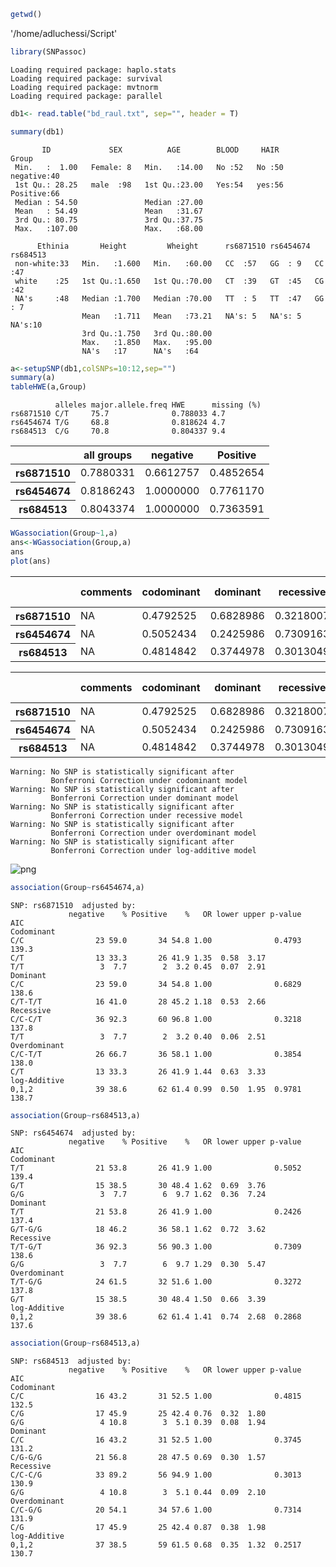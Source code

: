 

```R
getwd()
```


'/home/adluchessi/Script'



```R
library(SNPassoc)
```

    Loading required package: haplo.stats
    Loading required package: survival
    Loading required package: mvtnorm
    Loading required package: parallel



```R
db1<- read.table("bd_raul.txt", sep="", header = T)
```


```R
summary(db1)
```


           ID             SEX          AGE        BLOOD     HAIR         Group   
     Min.   :  1.00   Female: 8   Min.   :14.00   No :52   No :50   negative:40  
     1st Qu.: 28.25   male  :98   1st Qu.:23.00   Yes:54   yes:56   Positive:66  
     Median : 54.50               Median :27.00                                  
     Mean   : 54.49               Mean   :31.67                                  
     3rd Qu.: 80.75               3rd Qu.:37.75                                  
     Max.   :107.00               Max.   :68.00                                  
                                                                                 
          Ethinia       Height         Wheight      rs6871510 rs6454674 rs684513 
     non-white:33   Min.   :1.600   Min.   :60.00   CC  :57   GG  : 9   CC  :47  
     white    :25   1st Qu.:1.650   1st Qu.:70.00   CT  :39   GT  :45   CG  :42  
     NA's     :48   Median :1.700   Median :70.00   TT  : 5   TT  :47   GG  : 7  
                    Mean   :1.711   Mean   :73.21   NA's: 5   NA's: 5   NA's:10  
                    3rd Qu.:1.750   3rd Qu.:80.00                                
                    Max.   :1.850   Max.   :95.00                                
                    NA's   :17      NA's   :64                                   



```R
a<-setupSNP(db1,colSNPs=10:12,sep="")
summary(a)
tableHWE(a,Group)

```

              alleles major.allele.freq HWE      missing (%)
    rs6871510 C/T     75.7              0.788033 4.7        
    rs6454674 T/G     68.8              0.818624 4.7        
    rs684513  C/G     70.8              0.804337 9.4        



<table>
<thead><tr><th></th><th scope=col>all groups</th><th scope=col>negative</th><th scope=col>Positive</th></tr></thead>
<tbody>
	<tr><th scope=row>rs6871510</th><td>0.7880331</td><td>0.6612757</td><td>0.4852654</td></tr>
	<tr><th scope=row>rs6454674</th><td>0.8186243</td><td>1.0000000</td><td>0.7761170</td></tr>
	<tr><th scope=row>rs684513</th><td>0.8043374</td><td>1.0000000</td><td>0.7363591</td></tr>
</tbody>
</table>




```R
WGassociation(Group~1,a)
ans<-WGassociation(Group,a)
ans
plot(ans)

```


<table>
<thead><tr><th></th><th scope=col>comments</th><th scope=col>codominant</th><th scope=col>dominant</th><th scope=col>recessive</th><th scope=col>overdominant</th><th scope=col>log-additive</th></tr></thead>
<tbody>
	<tr><th scope=row>rs6871510</th><td>NA       </td><td>0.4792525</td><td>0.6828986</td><td>0.3218007</td><td>0.3853745</td><td>0.9781358</td></tr>
	<tr><th scope=row>rs6454674</th><td>NA       </td><td>0.5052434</td><td>0.2425986</td><td>0.7309163</td><td>0.3272147</td><td>0.2867549</td></tr>
	<tr><th scope=row>rs684513</th><td>NA       </td><td>0.4814842</td><td>0.3744978</td><td>0.3013049</td><td>0.7313941</td><td>0.2517408</td></tr>
</tbody>
</table>




<table>
<thead><tr><th></th><th scope=col>comments</th><th scope=col>codominant</th><th scope=col>dominant</th><th scope=col>recessive</th><th scope=col>overdominant</th><th scope=col>log-additive</th></tr></thead>
<tbody>
	<tr><th scope=row>rs6871510</th><td>NA       </td><td>0.4792525</td><td>0.6828986</td><td>0.3218007</td><td>0.3853745</td><td>0.9781358</td></tr>
	<tr><th scope=row>rs6454674</th><td>NA       </td><td>0.5052434</td><td>0.2425986</td><td>0.7309163</td><td>0.3272147</td><td>0.2867549</td></tr>
	<tr><th scope=row>rs684513</th><td>NA       </td><td>0.4814842</td><td>0.3744978</td><td>0.3013049</td><td>0.7313941</td><td>0.2517408</td></tr>
</tbody>
</table>



    Warning: No SNP is statistically significant after 
             Bonferroni Correction under codominant model 
    Warning: No SNP is statistically significant after 
             Bonferroni Correction under dominant model 
    Warning: No SNP is statistically significant after 
             Bonferroni Correction under recessive model 
    Warning: No SNP is statistically significant after 
             Bonferroni Correction under overdominant model 
    Warning: No SNP is statistically significant after 
             Bonferroni Correction under log-additive model 



![png](output_5_3.png)



```R
association(Group~rs6454674,a)
```


    
    SNP: rs6871510  adjusted by: 
                 negative    % Positive    %   OR lower upper p-value   AIC
    Codominant                                                             
    C/C                23 59.0       34 54.8 1.00              0.4793 139.3
    C/T                13 33.3       26 41.9 1.35  0.58  3.17              
    T/T                 3  7.7        2  3.2 0.45  0.07  2.91              
    Dominant                                                               
    C/C                23 59.0       34 54.8 1.00              0.6829 138.6
    C/T-T/T            16 41.0       28 45.2 1.18  0.53  2.66              
    Recessive                                                              
    C/C-C/T            36 92.3       60 96.8 1.00              0.3218 137.8
    T/T                 3  7.7        2  3.2 0.40  0.06  2.51              
    Overdominant                                                           
    C/C-T/T            26 66.7       36 58.1 1.00              0.3854 138.0
    C/T                13 33.3       26 41.9 1.44  0.63  3.33              
    log-Additive                                                           
    0,1,2              39 38.6       62 61.4 0.99  0.50  1.95  0.9781 138.7



```R
association(Group~rs684513,a)
```


    
    SNP: rs6454674  adjusted by: 
                 negative    % Positive    %   OR lower upper p-value   AIC
    Codominant                                                             
    T/T                21 53.8       26 41.9 1.00              0.5052 139.4
    G/T                15 38.5       30 48.4 1.62  0.69  3.76              
    G/G                 3  7.7        6  9.7 1.62  0.36  7.24              
    Dominant                                                               
    T/T                21 53.8       26 41.9 1.00              0.2426 137.4
    G/T-G/G            18 46.2       36 58.1 1.62  0.72  3.62              
    Recessive                                                              
    T/T-G/T            36 92.3       56 90.3 1.00              0.7309 138.6
    G/G                 3  7.7        6  9.7 1.29  0.30  5.47              
    Overdominant                                                           
    T/T-G/G            24 61.5       32 51.6 1.00              0.3272 137.8
    G/T                15 38.5       30 48.4 1.50  0.66  3.39              
    log-Additive                                                           
    0,1,2              39 38.6       62 61.4 1.41  0.74  2.68  0.2868 137.6



```R
association(Group~rs684513,a)
```


    
    SNP: rs684513  adjusted by: 
                 negative    % Positive    %   OR lower upper p-value   AIC
    Codominant                                                             
    C/C                16 43.2       31 52.5 1.00              0.4815 132.5
    C/G                17 45.9       25 42.4 0.76  0.32  1.80              
    G/G                 4 10.8        3  5.1 0.39  0.08  1.94              
    Dominant                                                               
    C/C                16 43.2       31 52.5 1.00              0.3745 131.2
    C/G-G/G            21 56.8       28 47.5 0.69  0.30  1.57              
    Recessive                                                              
    C/C-C/G            33 89.2       56 94.9 1.00              0.3013 130.9
    G/G                 4 10.8        3  5.1 0.44  0.09  2.10              
    Overdominant                                                           
    C/C-G/G            20 54.1       34 57.6 1.00              0.7314 131.9
    C/G                17 45.9       25 42.4 0.87  0.38  1.98              
    log-Additive                                                           
    0,1,2              37 38.5       59 61.5 0.68  0.35  1.32  0.2517 130.7

